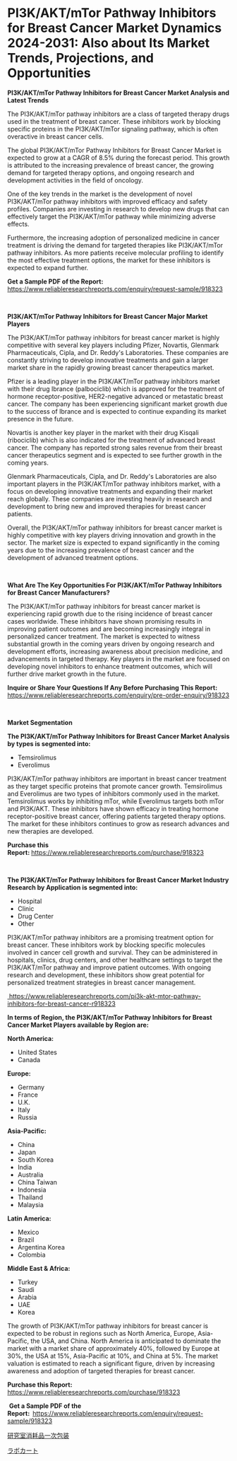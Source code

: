 <p><h1>PI3K/AKT/mTor Pathway Inhibitors for Breast Cancer Market Dynamics 2024-2031: Also about Its Market Trends, Projections, and Opportunities</h1></p><p><strong>PI3K/AKT/mTor Pathway Inhibitors for Breast Cancer Market Analysis and Latest Trends</strong></p>
<p><p>The PI3K/AKT/mTor pathway inhibitors are a class of targeted therapy drugs used in the treatment of breast cancer. These inhibitors work by blocking specific proteins in the PI3K/AKT/mTor signaling pathway, which is often overactive in breast cancer cells.</p><p>The global PI3K/AKT/mTor Pathway Inhibitors for Breast Cancer Market is expected to grow at a CAGR of 8.5% during the forecast period. This growth is attributed to the increasing prevalence of breast cancer, the growing demand for targeted therapy options, and ongoing research and development activities in the field of oncology.</p><p>One of the key trends in the market is the development of novel PI3K/AKT/mTor pathway inhibitors with improved efficacy and safety profiles. Companies are investing in research to develop new drugs that can effectively target the PI3K/AKT/mTor pathway while minimizing adverse effects.</p><p>Furthermore, the increasing adoption of personalized medicine in cancer treatment is driving the demand for targeted therapies like PI3K/AKT/mTor pathway inhibitors. As more patients receive molecular profiling to identify the most effective treatment options, the market for these inhibitors is expected to expand further.</p></p>
<p><strong>Get a Sample PDF of the Report:&nbsp;</strong> <a href="https://www.reliableresearchreports.com/enquiry/request-sample/918323">https://www.reliableresearchreports.com/enquiry/request-sample/918323</a></p>
<p>&nbsp;</p>
<p><strong>PI3K/AKT/mTor Pathway Inhibitors for Breast Cancer Major Market Players</strong></p>
<p><p>The PI3K/AKT/mTor pathway inhibitors for breast cancer market is highly competitive with several key players including Pfizer, Novartis, Glenmark Pharmaceuticals, Cipla, and Dr. Reddy's Laboratories. These companies are constantly striving to develop innovative treatments and gain a larger market share in the rapidly growing breast cancer therapeutics market.</p><p>Pfizer is a leading player in the PI3K/AKT/mTor pathway inhibitors market with their drug Ibrance (palbociclib) which is approved for the treatment of hormone receptor-positive, HER2-negative advanced or metastatic breast cancer. The company has been experiencing significant market growth due to the success of Ibrance and is expected to continue expanding its market presence in the future.</p><p>Novartis is another key player in the market with their drug Kisqali (ribociclib) which is also indicated for the treatment of advanced breast cancer. The company has reported strong sales revenue from their breast cancer therapeutics segment and is expected to see further growth in the coming years.</p><p>Glenmark Pharmaceuticals, Cipla, and Dr. Reddy's Laboratories are also important players in the PI3K/AKT/mTor pathway inhibitors market, with a focus on developing innovative treatments and expanding their market reach globally. These companies are investing heavily in research and development to bring new and improved therapies for breast cancer patients.</p><p>Overall, the PI3K/AKT/mTor pathway inhibitors for breast cancer market is highly competitive with key players driving innovation and growth in the sector. The market size is expected to expand significantly in the coming years due to the increasing prevalence of breast cancer and the development of advanced treatment options.</p></p>
<p>&nbsp;</p>
<p><strong>What Are The Key Opportunities For PI3K/AKT/mTor Pathway Inhibitors for Breast Cancer Manufacturers?</strong></p>
<p><p>The PI3K/AKT/mTor pathway inhibitors for breast cancer market is experiencing rapid growth due to the rising incidence of breast cancer cases worldwide. These inhibitors have shown promising results in improving patient outcomes and are becoming increasingly integral in personalized cancer treatment. The market is expected to witness substantial growth in the coming years driven by ongoing research and development efforts, increasing awareness about precision medicine, and advancements in targeted therapy. Key players in the market are focused on developing novel inhibitors to enhance treatment outcomes, which will further drive market growth in the future.</p></p>
<p><strong>Inquire or Share Your Questions If Any Before Purchasing This Report:</strong> <a href="https://www.reliableresearchreports.com/enquiry/pre-order-enquiry/918323">https://www.reliableresearchreports.com/enquiry/pre-order-enquiry/918323</a></p>
<p>&nbsp;</p>
<p><strong>Market Segmentation</strong></p>
<p><strong>The PI3K/AKT/mTor Pathway Inhibitors for Breast Cancer Market Analysis by types is segmented into:</strong></p>
<p><ul><li>Temsirolimus</li><li>Everolimus</li></ul></p>
<p><p>PI3K/AKT/mTor pathway inhibitors are important in breast cancer treatment as they target specific proteins that promote cancer growth. Temsirolimus and Everolimus are two types of inhibitors commonly used in the market. Temsirolimus works by inhibiting mTor, while Everolimus targets both mTor and PI3K/AKT. These inhibitors have shown efficacy in treating hormone receptor-positive breast cancer, offering patients targeted therapy options. The market for these inhibitors continues to grow as research advances and new therapies are developed.</p></p>
<p><strong>Purchase this Report:&nbsp;</strong><a href="https://www.reliableresearchreports.com/purchase/918323">https://www.reliableresearchreports.com/purchase/918323</a></p>
<p>&nbsp;</p>
<p><strong>The PI3K/AKT/mTor Pathway Inhibitors for Breast Cancer Market Industry Research by Application is segmented into:</strong></p>
<p><ul><li>Hospital</li><li>Clinic</li><li>Drug Center</li><li>Other</li></ul></p>
<p><p>PI3K/AKT/mTor pathway inhibitors are a promising treatment option for breast cancer. These inhibitors work by blocking specific molecules involved in cancer cell growth and survival. They can be administered in hospitals, clinics, drug centers, and other healthcare settings to target the PI3K/AKT/mTor pathway and improve patient outcomes. With ongoing research and development, these inhibitors show great potential for personalized treatment strategies in breast cancer management.</p></p>
<p><a href="https://www.reliableresearchreports.com/pi3k-akt-mtor-pathway-inhibitors-for-breast-cancer-r918323">&nbsp;https://www.reliableresearchreports.com/pi3k-akt-mtor-pathway-inhibitors-for-breast-cancer-r918323</a></p>
<p><strong>In terms of Region, the PI3K/AKT/mTor Pathway Inhibitors for Breast Cancer Market Players available by Region are:</strong></p>
<p>
    <p> <strong> North America: </strong>
        <ul>
            <li>United States</li>
            <li>Canada</li>
        </ul>
        </p> 
    <p> <strong> Europe: </strong>
        <ul>
            <li>Germany</li>
            <li>France</li>
            <li>U.K.</li>
            <li>Italy</li>
            <li>Russia</li>
        </ul>
        </p> 
    <p> <strong> Asia-Pacific: </strong>
        <ul>
            <li>China</li>
            <li>Japan</li>
            <li>South Korea</li>
            <li>India</li>
            <li>Australia</li>
            <li>China Taiwan</li>
            <li>Indonesia</li>
            <li>Thailand</li>
            <li>Malaysia</li>
        </ul>
        </p> 
    <p> <strong> Latin America: </strong>
        <ul>
            <li>Mexico</li>
            <li>Brazil</li>
            <li>Argentina Korea</li>
            <li>Colombia</li>
        </ul>
        </p> 
    <p> <strong> Middle East & Africa: </strong>
        <ul>
            <li>Turkey</li>
            <li>Saudi</li>
            <li>Arabia</li>
            <li>UAE</li>
            <li>Korea</li>
        </ul>
    </p>
    </p>
<p><p>The growth of PI3K/AKT/mTor pathway inhibitors for breast cancer is expected to be robust in regions such as North America, Europe, Asia-Pacific, the USA, and China. North America is anticipated to dominate the market with a market share of approximately 40%, followed by Europe at 30%, the USA at 15%, Asia-Pacific at 10%, and China at 5%. The market valuation is estimated to reach a significant figure, driven by increasing awareness and adoption of targeted therapies for breast cancer.</p></p>
<p><strong>Purchase this Report: </strong><a href="https://www.reliableresearchreports.com/purchase/918323">https://www.reliableresearchreports.com/purchase/918323</a></p>
<p>&nbsp;<strong>Get a Sample PDF of the Report:&nbsp;&nbsp;</strong><a href="https://www.reliableresearchreports.com/enquiry/request-sample/918323">https://www.reliableresearchreports.com/enquiry/request-sample/918323</a></p>
<p><strong></strong></p>
<p><p><a href="https://github.com/DwightHuels1/Market-Research-Report-List-1/blob/main/975746047435.md">研究室消耗品一次包装</a></p><p><a href="https://github.com/tanyaali3/Market-Research-Report-List-1/blob/main/117973947434.md">ラボカート</a></p></p>